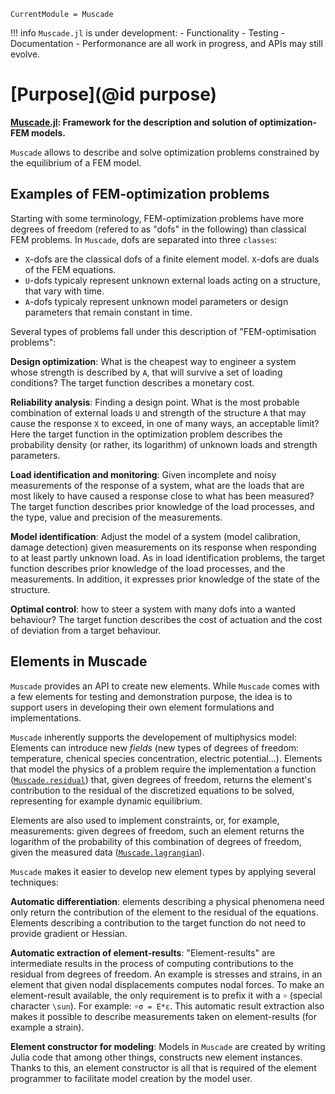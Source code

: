 
```@meta
CurrentModule = Muscade
```

!!! info
    `Muscade.jl` is under development: 
    - Functionality 
    - Testing 
    - Documentation
    - Performonance
    are all work in progress, and APIs may still evolve.

# [Purpose](@id purpose)

**[Muscade.jl](https://github.com/SINTEF/Muscade.jl): Framework for the description and solution of optimization-FEM models.**

`Muscade` allows to describe and solve optimization problems constrained by the equilibrium of a FEM model.

## Examples of FEM-optimization problems

Starting with some terminology, FEM-optimization problems have more degrees of freedom (refered to as "dofs" in the following) than classical FEM problems. In `Muscade`, dofs are separated into three `classes`:

- `X`-dofs are the classical dofs of a finite element model. `X`-dofs are duals of the FEM equations. 
- `U`-dofs typicaly represent unknown external loads acting on a structure, that vary with time.
- `A`-dofs typicaly represent unknown model parameters or design parameters that remain constant in time.

Several types of problems fall under this description of "FEM-optimisation problems":

**Design optimization**: What is the cheapest way to engineer a system whose strength is described by `A`, that will survive a set of loading conditions?  The target function describes a monetary cost.

**Reliability analysis**: Finding a design point. What is the most probable combination of external loads `U` and strength of the structure `A` that may cause the response `X` to exceed, in one of many ways, an acceptable limit? Here the target function in the optimization problem describes the probability density (or rather, its logarithm) of unknown loads and strength parameters.

**Load identification and monitoring**: Given incomplete and noisy measurements of the response of a system, what are the loads that are most likely to have caused a response close to what has been measured?  The target function describes prior knowledge of the load processes, and the type, value and precision of the measurements. 

**Model identification**: Adjust the model of a system (model calibration, damage detection) given measurements on its response when responding to at least partly unknown load. As in load identification problems, the target function describes prior knowledge of the load processes, and the measurements.  In addition, it expresses prior knowledge of the state of the structure. 

**Optimal control**: how to steer a system with many dofs into a wanted behaviour? The target function describes the cost of actuation and the cost of deviation from a target behaviour.

## Elements in Muscade

`Muscade` provides an API to create new elements. While `Muscade` comes with a few elements for testing and demonstration purpose, the idea is to support users in developing their own element formulations and implementations.  

`Muscade` inherently supports the developement of multiphysics model:  Elements can introduce new *fields* (new types of degrees of freedom: temperature, chenical species concentration, electric potential...). Elements that model the physics of a problem require the implementation a function ([`Muscade.residual`](@ref)) that, given degrees of freedom, returns the element's contribution to the residual of the discretized equations to be solved, representing for example dynamic equilibrium. 

Elements are also used to implement constraints, or, for example, measurements: given degrees of freedom, such an element returns the logarithm of the probability of this combination of degrees of freedom, given the measured data ([`Muscade.lagrangian`](@ref)).  

`Muscade` makes it easier to develop new element types by applying several techniques:

**Automatic differentiation**: elements describing a physical phenomena need only return the contribution of the element to the residual of the equations.  Elements describing a contribution to the target function do not need to provide gradient or Hessian.

**Automatic extraction of element-results**: "Element-results" are intermediate results in the process of computing contributions to the residual from degrees of freedom. An example is stresses and strains, in an element that given nodal displacements computes nodal forces. To make an element-result available, the only requirement is to prefix it with a `☼` (special character `\sun`).  For example: `☼σ = E*ε`.  This automatic result extraction also makes it possible to describe measurements taken on element-results (for example a strain).

**Element constructor for modeling**: Models in `Muscade` are created by writing Julia code that among other things, constructs new element instances.  Thanks to this, an element constructor is all that is required of the element programmer to facilitate model creation by the model user.




